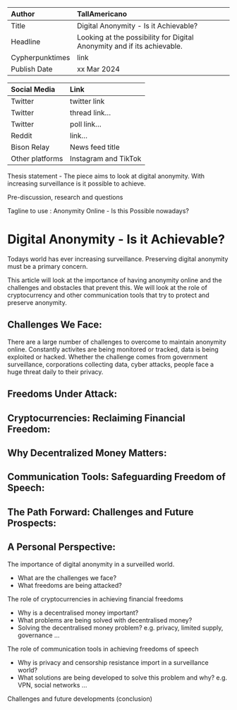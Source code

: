 | Author | TallAmericano |
| :---- | :---- |
| Title | Digital Anonymity - Is it Achievable? |
| Headline  | Looking at the possibility for Digital Anonymity and if its achievable. |
| Cypherpunktimes | link |
| Publish Date | xx Mar 2024 |

| Social Media | Link |
| :---- | :---- |
| Twitter | twitter link |
| Twitter | thread link… |
| Twitter | poll link… |
| Reddit  | link… |
| Bison Relay | News feed title |
| Other platforms | Instagram and TikTok |

Thesis statement - The piece aims to look at digital anonymity. With increasing surveillance is it possible to achieve.

Pre-discussion, research and questions

Tagline to use : Anonymity Online - Is this Possible nowadays?


# Digital Anonymity - Is it Achievable?


Todays world has ever increasing surveillance. Preserving digital anonymity must be a primary concern.

This article will look at the importance of having anonymity online and the challenges and obstacles that prevent this. We will look at the role of cryptocurrency and other communication tools that try to protect and preserve anonymity.


## Challenges We Face:

There are a large number of challenges to overcome to maintain anonymity online. Constantly activites are being monitored or tracked, data is being exploited or hacked. Whether the challenge comes from government surveillance, corporations collecting data, cyber attacks, people face a huge threat daily to their privacy.


## Freedoms Under Attack:



## Cryptocurrencies: Reclaiming Financial Freedom:



## Why Decentralized Money Matters:



## Communication Tools: Safeguarding Freedom of Speech:



## The Path Forward: Challenges and Future Prospects:



## A Personal Perspective:





The importance of digital anonymity in a surveilled world.

* What are the challenges we face?
* What freedoms are being attacked?
  
The role of cryptocurrencies in achieving financial freedoms

* Why is a decentralised money important?
* What problems are being solved with decentralised money?
* Solving the decentralised money problem? e.g. privacy, limited supply, governance ...

The role of communication tools in achieving freedoms of speech

* Why is privacy and censorship resistance import in a surveillance world?
* What solutions are being developed to solve this problem and why? e.g. VPN, social networks ...

Challenges and future developments (conclusion)


